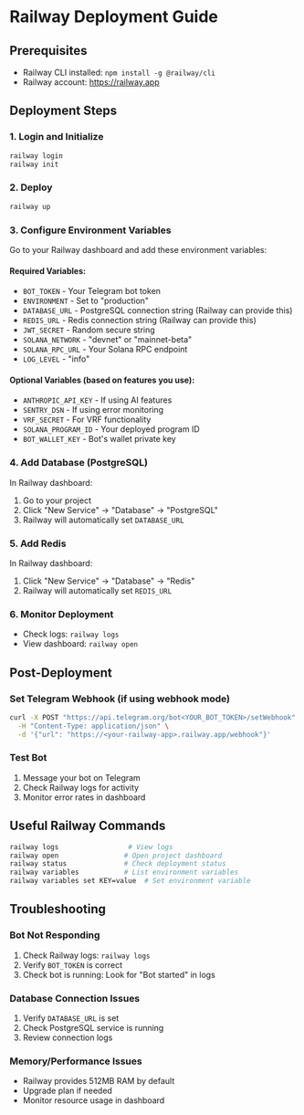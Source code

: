 # Railway Deployment Guide

## Prerequisites
- Railway CLI installed: `npm install -g @railway/cli`
- Railway account: https://railway.app

## Deployment Steps

### 1. Login and Initialize
```bash
railway login
railway init
```

### 2. Deploy
```bash
railway up
```

### 3. Configure Environment Variables
Go to your Railway dashboard and add these environment variables:

#### Required Variables:
- `BOT_TOKEN` - Your Telegram bot token
- `ENVIRONMENT` - Set to "production"
- `DATABASE_URL` - PostgreSQL connection string (Railway can provide this)
- `REDIS_URL` - Redis connection string (Railway can provide this)
- `JWT_SECRET` - Random secure string
- `SOLANA_NETWORK` - "devnet" or "mainnet-beta"
- `SOLANA_RPC_URL` - Your Solana RPC endpoint
- `LOG_LEVEL` - "info"

#### Optional Variables (based on features you use):
- `ANTHROPIC_API_KEY` - If using AI features
- `SENTRY_DSN` - If using error monitoring
- `VRF_SECRET` - For VRF functionality
- `SOLANA_PROGRAM_ID` - Your deployed program ID
- `BOT_WALLET_KEY` - Bot's wallet private key

### 4. Add Database (PostgreSQL)
In Railway dashboard:
1. Go to your project
2. Click "New Service" → "Database" → "PostgreSQL"
3. Railway will automatically set `DATABASE_URL`

### 5. Add Redis
In Railway dashboard:
1. Click "New Service" → "Database" → "Redis"
2. Railway will automatically set `REDIS_URL`

### 6. Monitor Deployment
- Check logs: `railway logs`
- View dashboard: `railway open`

## Post-Deployment

### Set Telegram Webhook (if using webhook mode)
```bash
curl -X POST "https://api.telegram.org/bot<YOUR_BOT_TOKEN>/setWebhook" \
  -H "Content-Type: application/json" \
  -d '{"url": "https://<your-railway-app>.railway.app/webhook"}'
```

### Test Bot
1. Message your bot on Telegram
2. Check Railway logs for activity
3. Monitor error rates in dashboard

## Useful Railway Commands
```bash
railway logs                 # View logs
railway open                # Open project dashboard
railway status              # Check deployment status
railway variables           # List environment variables
railway variables set KEY=value  # Set environment variable
```

## Troubleshooting

### Bot Not Responding
1. Check Railway logs: `railway logs`
2. Verify `BOT_TOKEN` is correct
3. Check bot is running: Look for "Bot started" in logs

### Database Connection Issues
1. Verify `DATABASE_URL` is set
2. Check PostgreSQL service is running
3. Review connection logs

### Memory/Performance Issues
- Railway provides 512MB RAM by default
- Upgrade plan if needed
- Monitor resource usage in dashboard